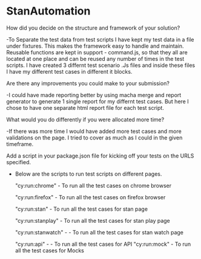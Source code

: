 # StanAutomation


 How did you decide on the structure and framework of your solution?
 
-To Separate the test data from test scripts I have kept my test data in a file under fixtures. This makes the framework easy to handle and maintain.
Reusable functions are kept in support - command.js, so that they all are located at one place and can be reused any number of times in the test scripts.
I have created 3 differnt test scenario .Js files and inside these files I have my different  test cases in different it blocks.


 Are there any improvements you could make to your submission?
 
-I could have made reporting better by using macha merge and report generator to generate 1 single report for my differnt test cases.
 But here I chose to have one separate html report file for each test script.


 What would you do differently if you were allocated more time?
 
-If there was more time I would have added more test cases and more validations on the page.
I tried to cover as much as I could in the given timeframe.



 Add a script in your package.json file for kicking off your tests on the URLS specified.
 
- Below are the scripts to run test scripts on different pages.

    "cy:run:chrome" - To run all the test cases on chrome browser
    
    "cy:run:firefox" - To run all the test cases on firefox browser
    
    "cy:run:stan" - To run all the test cases for stan page
    
    "cy:run:stanplay" - To run all the test cases for stan play page
    
    "cy:run:stanwatch" - - To run all the test cases for stan watch page
    
    "cy:run:api" - - To run all the test cases for API
    "cy:run:mock" - To run all the test cases for Mocks

 
